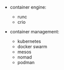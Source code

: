 * container engine:
  * runc
  * crio

* container management:
  * kubernetes
  * docker swarm
  * mesos
  * nomad
  * podman